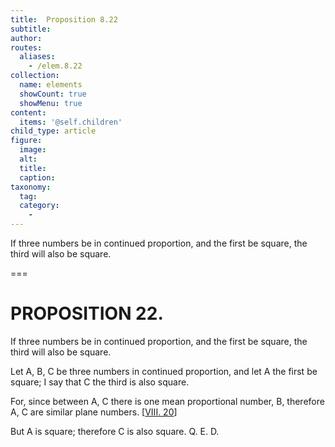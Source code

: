```yaml
---
title:  Proposition 8.22
subtitle: 
author:
routes:
  aliases:
    - /elem.8.22
collection:
  name: elements
  showCount: true
  showMenu: true
content:
  items: '@self.children'
child_type: article
figure:
  image:
  alt:
  title:
  caption:
taxonomy:
  tag:
  category:
    - 
---
```


<p>
       <hi rend="ital">If three numbers be in continued proportion, and the first be square, the third will also be square.</hi>
      </p>

===

<h1>PROPOSITION 22.</h1>
<p>
       <span class="ital">If three numbers be in continued proportion, and the first be square, the third will also be square.</span>
      </p>

<p>Let <span class="ital">A</span>, <span class="ital">B</span>, <span class="ital">C</span> be three numbers in continued proportion, and let <span class="ital">A</span> the first be square; I say that <span class="ital">C</span> the third is also square. 
      </p>

<p>For, since between <span class="ital">A</span>, <span class="ital">C</span> there is one mean proportional number, <span class="ital">B</span>, therefore <span class="ital">A</span>, <span class="ital">C</span> are similar plane numbers. [<a href="/elem.8.20">VIII. 20</a>] </p>

<p>But <span class="ital">A</span> is square; therefore <span class="ital">C</span> is also square. Q. E. D.</p>
